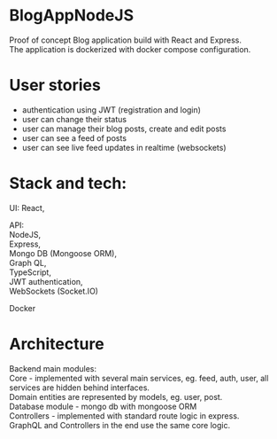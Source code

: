 # BlogAppNodeJS
Proof of concept Blog application build with React and Express. \
The application is dockerized with docker compose configuration.

# User stories
- authentication using JWT (registration and login)
- user can change their status
- user can manage their blog posts, create and edit posts
- user can see a feed of posts
- user can see live feed updates in realtime (websockets)

# Stack and tech:
UI: React,

API: \
NodeJS, \
Express, \
Mongo DB (Mongoose ORM), \
Graph QL, \
TypeScript, \
JWT authentication, \
WebSockets (Socket.IO)

Docker

# Architecture
Backend main modules:\
Core - implemented with several main services, eg. feed, auth, user, all services are hidden behind interfaces.\
Domain entities are represented by models, eg. user, post.\
Database module - mongo db with mongoose ORM \
Controllers - implemented with standard route logic in express.\
GraphQL and Controllers in the end use the same core logic.

